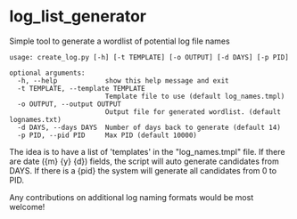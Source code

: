 # log_list_generator
Simple tool to generate a wordlist of potential log file names

```
usage: create_log.py [-h] [-t TEMPLATE] [-o OUTPUT] [-d DAYS] [-p PID]

optional arguments:
  -h, --help            show this help message and exit
  -t TEMPLATE, --template TEMPLATE
                        Template file to use (default log_names.tmpl)
  -o OUTPUT, --output OUTPUT
                        Output file for generated wordlist. (default lognames.txt)
  -d DAYS, --days DAYS  Number of days back to generate (default 14)
  -p PID, --pid PID     Max PID (default 10000)

```

The idea is to have a list of 'templates' in the "log_names.tmpl" file. If there are date ({m} {y} {d}) fields, the script will auto generate candidates from DAYS. If there is a {pid} the system will generate all candidates from 0 to PID.

Any contributions on additional log naming formats would be most welcome!